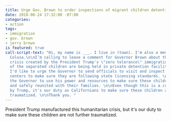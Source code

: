 ```yaml
---
title: Urge Gov. Brown to order inspections of migrant children detention centers
date: 2018-06-24 17:32:00 -07:00
categories:
- action
tags:
- immigration
- gov. brown
- jerry brown
is featured: true
call-script-text: "Hi, my name is ___. I live in (town). I'm also a member of Indivisible
  Colusa.\n\nI’m calling to leave a comment for Governor Brown about the humanitarian
  crisis created by the President Trump's \"zero tolerance\" immigration policy. \n\nMany
  of the separated children are being held in private detention facilities in California.
  I'd like to urge the Governor to send officials to visit and inspect these detention
  centers to make sure they are following state licensing standards. \n\nI also urge
  the Governor to use his power and resources to make sure these children are swiftly
  and safely reunited with their families. \n\nEven though this is a crisis manufactured
  by Trump, it's our duty as Californians to make sure these children are not further
  traumatized. \n\nThank you. "
---
```


President Trump manufactured this humanitarian crisis, but it's our duty to make sure these children are not further traumatized. 